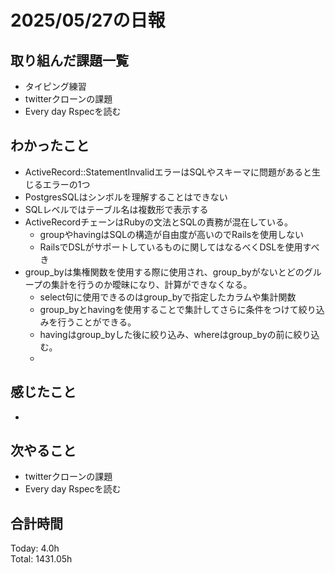 # 2025/05/27の日報
## 取り組んだ課題一覧
* タイピング練習
* twitterクローンの課題
* Every day Rspecを読む
## わかったこと 
* ActiveRecord::StatementInvalidエラーはSQLやスキーマに問題があると生じるエラーの1つ
* PostgresSQLはシンボルを理解することはできない
* SQLレベルではテーブル名は複数形で表示する
* ActiveRecordチェーンはRubyの文法とSQLの責務が混在している。
  * groupやhavingはSQLの構造が自由度が高いのでRailsを使用しない
  * RailsでDSLがサポートしているものに関してはなるべくDSLを使用すべき
* group_byは集権関数を使用する際に使用され、group_byがないとどのグループの集計を行うのか曖昧になり、計算ができなくなる。
  * select句に使用できるのはgroup_byで指定したカラムや集計関数
  * group_byとhavingを使用することで集計してさらに条件をつけて絞り込みを行うことができる。
  * havingはgroup_byした後に絞り込み、whereはgroup_byの前に絞り込む。
  *       
## 感じたこと
* 
## 次やること
* twitterクローンの課題
* Every day Rspecを読む
##  合計時間 
Today: 4.0h<br>
Total: 1431.05h
